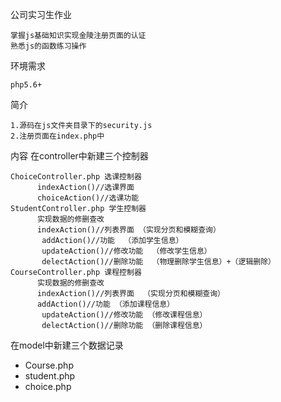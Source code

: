 ﻿公司实习生作业

    掌握js基础知识实现金陵注册页面的认证
    熟悉js的函数练习操作
   

环境需求

    php5.6+

简介

    1.源码在js文件夹目录下的security.js
    2.注册页面在index.php中


内容
 在controller中新建三个控制器
     
    ChoiceController.php 选课控制器
          indexAction()//选课界面
          choiceAction()//选课功能
    StudentController.php 学生控制器
          实现数据的修删查改
          indexAction()//列表界面 （实现分页和模糊查询）
           addAction()//功能  （添加学生信息）
           updateAction()//修改功能  （修改学生信息）
           delectAction()//删除功能  （物理删除学生信息）+（逻辑删除）
    CourseController.php 课程控制器
          实现数据的修删查改
          indexAction()//列表界面  （实现分页和模糊查询）
          addAction()//功能 （添加课程信息）
           updateAction()//修改功能 （修改课程信息）
           delectAction()//删除功能 （删除课程信息）
 在model中新建三个数据记录
   * Course.php
   * student.php
   * choice.php
      
      






      
      



